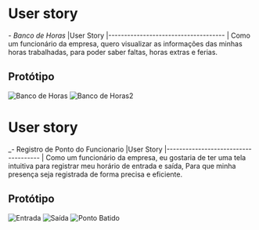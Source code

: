 # User story
_- Banco de Horas_
 |User Story
 |-------------------------------------
 | Como um funcionário da empresa, quero visualizar as informações das minhas horas trabalhadas, para poder saber faltas, horas extras e ferias.

## Protótipo

![Banco de Horas](https://github.com/AfonsoDglan/pontoX/assets/73500497/8fa8f857-edcb-45a2-b6a8-0040e026419a)
![Banco de Horas2](https://github.com/AfonsoDglan/pontoX/assets/73500497/70d27aae-3ae4-407e-8d30-e17bd575362a)

# User story
_- Registro de Ponto do Funcionario 
 |User Story
 |-------------------------------------
 | Como um funcionário da empresa, eu gostaria de ter uma tela intuitiva para registrar meu horário de entrada e saída,
  Para que minha presença seja registrada de forma precisa e eficiente.

## Protótipo

![Entrada]()
![Saída]()
![Ponto Batido]( )
